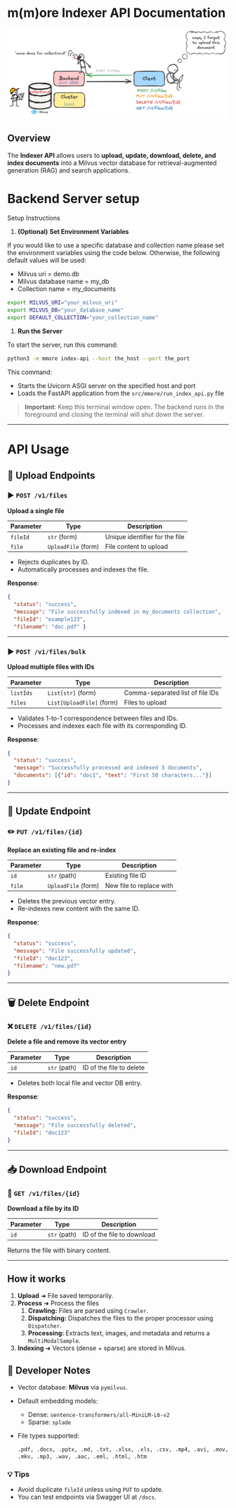 # m(m)ore Indexer API Documentation

![Illustration](./doc_images/index_api.png)

## Overview

The **Indexer API** allows users to **upload, update, download, delete, and index documents** into a Milvus vector database for retrieval-augmented generation (RAG) and search applications. 

# Backend Server setup

Setup Instructions

1. **(Optional)** **Set Environment Variables**

If you would like to use a specific database and collection name please set the environment variables using the code below. Otherwise, the following default values will be used:

- Milvus uri = demo.db
- Milvus database name = my_db
- Collection name = my_documents

```bash
export MILVUS_URI="your_milvus_uri"
export MILVUS_DB="your_database_name"
export DEFAULT_COLLECTION="your_collection_name"
```

1. **Run the Server**

To start the server, run this command:

```bash
python3 -m mmore index-api --host the_host --port the_port
```

This command:

- Starts the Uvicorn ASGI server on the specified host and port
- Loads the FastAPI application from the `src/mmore/run_index_api.py` file

> **Important**: Keep this terminal window open. The backend runs in the foreground and closing the terminal will shut down the server.

---

# API Usage

## 📂 Upload Endpoints

### ▶️ `POST /v1/files`

**Upload a single file**

| Parameter | Type | Description |
| --- | --- | --- |
| `fileId` | `str` (form) | Unique identifier for the file |
| `file` | `UploadFile` (form) | File content to upload |
- Rejects duplicates by ID.
- Automatically processes and indexes the file.

**Response**:

```json
{
  "status": "success",
  "message": "File successfully indexed in my_documents collection",
  "fileId": "example123",
  "filename": "doc.pdf" }

```

---

### ▶️ `POST /v1/files/bulk`

**Upload multiple files with IDs**

| Parameter | Type | Description |
| --- | --- | --- |
| `listIds` | `List[str]` (form) | Comma-separated list of file IDs |
| `files` | `List[UploadFile]` (form) | Files to upload |
- Validates 1-to-1 correspondence between files and IDs.
- Processes and indexes each file with its corresponding ID.

**Response**:

```json
{
  "status": "success",
  "message": "Successfully processed and indexed 3 documents",
  "documents": [{"id": "doc1", "text": "First 50 characters..."}]
}
```

---

## 🔁 Update Endpoint

### ✏️ `PUT /v1/files/{id}`

**Replace an existing file and re-index**

| Parameter | Type | Description |
| --- | --- | --- |
| `id` | `str` (path) | Existing file ID |
| `file` | `UploadFile` (form) | New file to replace with |
- Deletes the previous vector entry.
- Re-indexes new content with the same ID.

**Response**:

```json
{
  "status": "success",
  "message": "File successfully updated",
  "fileId": "doc123",
  "filename": "new.pdf"
}
```

---

## 🗑️ Delete Endpoint

### ❌ `DELETE /v1/files/{id}`

**Delete a file and remove its vector entry**

| Parameter | Type | Description |
| --- | --- | --- |
| `id` | `str` (path) | ID of the file to delete |
- Deletes both local file and vector DB entry.

**Response**:

```json
{
  "status": "success",
  "message": "File successfully deleted",
  "fileId": "doc123"
}
```

---

## 📥 Download Endpoint

### 📄 `GET /v1/files/{id}`

**Download a file by its ID**

| Parameter | Type | Description |
| --- | --- | --- |
| `id` | `str` (path) | ID of the file to download |

Returns the file with binary content.

---

## How it works

1. **Upload** ➜ File saved temporarily.
2. **Process** ➜ Process the files
    1. **Crawling:** Files are parsed using `Crawler`.
    2. **Dispatching:** Dispatches the files to the proper processor using `Dispatcher`.
    3. **Processing:** Extracts text, images, and metadata and returns a `MultiModalSample`.
3. **Indexing** ➜ Vectors (dense + sparse) are stored in Milvus.

## 🧰 Developer Notes

- Vector database: **Milvus** via `pymilvus`.
- Default embedding models:
    - Dense: `sentence-transformers/all-MiniLM-L6-v2`
    - Sparse: `splade`
- File types supported:
    
    ```
    .pdf, .docx, .pptx, .md, .txt, .xlsx, .xls, .csv, .mp4, .avi, .mov, .mkv, .mp3, .wav, .aac, .eml, .html, .htm
    ```
    

### 💡 Tips

- Avoid duplicate `fileId` unless using `PUT` to update.
- You can test endpoints via Swagger UI at `/docs`.